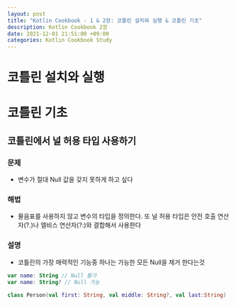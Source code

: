 ```yaml
---
layout: post
title: "Kotlin Cookbook - 1 & 2장: 코틀린 설치와 실행 & 코틀린 기초"
description: Kotlin Cookbook 2장
date: 2021-12-01 21:51:00 +09:00
categories: Kotlin Cookbook Study
---
```


# 코틀린 설치와 실행


# 코틀린 기초

## 코틀린에서 널 허용 타입 사용하기

### 문제
- 변수가 절대 Null 값을 갖지 못하게 하고 싶다

### 해법
- 물음표를 사용하지 않고 변수의 타입을 정의한다. 또 널 허용 타입은 안전 호출 연산자(?.)나 엘비스 연산자(?:)와 결합해서 사용한다

### 설명
- 코틀린의 가장 매력적인 기능중 하나는 가능한 모든 Null을 제거 한다는것

```kotlin
var name: String // Null 불가
var name: String? // Null 가능

class Person(val first: String, val middle: String?, val last:String)
```


